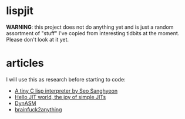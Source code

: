 lispjit
=======

**WARNING**: this project does not do anything yet and is just a random
assortment of "stuff" I've copied from interesting tidbits at the
moment. Please don't look at it yet.

articles
========

I will use this as research before starting to code:

- [A tiny C lisp interpreter by Seo
  Sanghyeon](https://gist.github.com/sanxiyn/523967)
- [Hello JIT world, the joy of simple
  JITs](http://blog.reverberate.org/2012/12/hello-jit-world-joy-of-simple-jits.html)
- [DynASM](http://luajit.org/dynasm.html)
- [brainfuck2anything](https://github.com/rdebath/Brainfuck)
